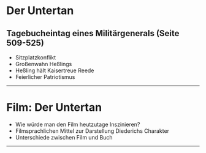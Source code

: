 # Der Untertan

## Tagebucheintag eines Militärgenerals (Seite 509-525)

- Sitzplatzkonflikt
- Großenwahn Heßlings
- Heßling hält Kaisertreue Reede
- Feierlicher Patriotismus

---



# Film: Der Untertan

- Wie würde man den Film heutzutage Inszinieren?
- Filmsprachlichen Mittel zur Darstellung Diederichs Charakter
- Unterschiede zwischen Film und Buch

---

